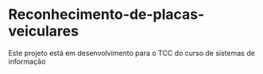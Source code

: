 # Reconhecimento-de-placas-veiculares
 Este projeto está em desenvolvimento para o TCC do curso de sistemas de informação
